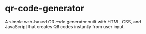 # qr-code-generator
A simple web-based QR code generator built with HTML, CSS, and JavaScript that creates QR codes instantly from user input.
